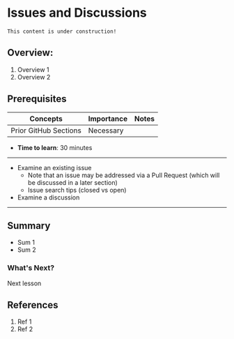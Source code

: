 # Issues and Discussions

```{note}
This content is under construction!
```

## Overview:

1. Overview 1
1. Overview 2

## Prerequisites

| Concepts              | Importance | Notes |
| --------------------- | ---------- | ----- |
| Prior GitHub Sections | Necessary  |       |

- **Time to learn**: 30 minutes

---

- Examine an existing issue
  - Note that an issue may be addressed via a Pull Request (which will be discussed in a later section)
  - Issue search tips (closed vs open)
- Examine a discussion

---

## Summary

- Sum 1
- Sum 2

### What's Next?

Next lesson

## References

1. Ref 1
1. Ref 2
